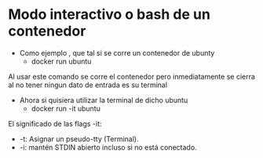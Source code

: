 # Modo interactivo o bash de un contenedor

- Como ejemplo , que tal si se corre un contenedor de ubunty
    - docker run ubuntu

Al usar este comando se corre el contenedor pero inmediatamente se cierra al no tener
ningun dato de entrada es su terminal

- Ahora si quisiera utilizar la terminal de dicho ubuntu
    - docker run -it ubuntu

El significado de las flags -it:

- -t: Asignar un pseudo-tty (Terminal).
- -i: mantén STDIN abierto incluso si no está conectado.

